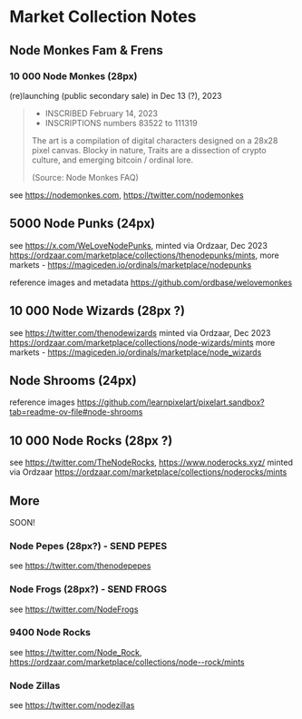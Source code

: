 # Market Collection Notes


## Node Monkes Fam & Frens

### 10 000 Node Monkes (28px)

(re)launching (public secondary sale) in Dec 13 (?), 2023  

> - INSCRIBED       February 14, 2023
> - INSCRIPTIONS    numbers 83522 to 111319
> 
> The art is a compilation of digital characters designed on a 28x28 pixel canvas.
>  Blocky in nature, Traits are a dissection of crypto culture, and emerging bitcoin / ordinal lore.
>
> (Source: Node Monkes FAQ)

see <https://nodemonkes.com>, <https://twitter.com/nodemonkes>

## 5000 Node Punks (24px)

see <https://x.com/WeLoveNodePunks>,
minted via Ordzaar, Dec 2023 <https://ordzaar.com/marketplace/collections/thenodepunks/mints>,
more markets - <https://magiceden.io/ordinals/marketplace/nodepunks>

reference images and metadata <https://github.com/ordbase/welovemonkes>

## 10 000 Node Wizards (28px ?)

see <https://twitter.com/thenodewizards>
minted via Ordzaar, Dec 2023 <https://ordzaar.com/marketplace/collections/node-wizards/mints>
more markets - <https://magiceden.io/ordinals/marketplace/node_wizards>

## Node Shrooms (24px)

reference images <https://github.com/learnpixelart/pixelart.sandbox?tab=readme-ov-file#node-shrooms>


## 10 000 Node Rocks (28px ?)

see <https://twitter.com/TheNodeRocks>, <https://www.noderocks.xyz/>
minted via Ordzaar <https://ordzaar.com/marketplace/collections/noderocks/mints>


## More

SOON!

### Node Pepes (28px?)  - SEND PEPES

see <https://twitter.com/thenodepepes>

### Node Frogs (28px?)  - SEND FROGS

see <https://twitter.com/NodeFrogs>

### 9400 Node Rocks 
see <https://twitter.com/Node_Rock>, <https://ordzaar.com/marketplace/collections/node--rock/mints>

### Node Zillas  
see <https://twitter.com/nodezillas>



